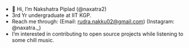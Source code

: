 - 👋 Hi, I’m Nakshatra Piplad (@naxatra2)
- 3rd Yr undergraduate at IIT KGP.
- Reach me through: (Email: rudra.nakku02@gmail.com)  (Instagram: @naxatra._)
- I’m interested in contributing to open source projects while listening to some chill music. 


<!---
naxatra2/naxatra2 is a ✨ special ✨ repository because its `README.md` (this file) appears on your GitHub profile.
You can click the Preview link to take a look at your changes.
--->
